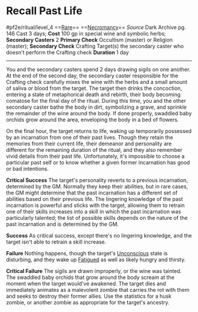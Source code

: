 # Recall Past Life
#pf2e/ritual/level_4
==[Rare](../../../../../TTRPGShare-Pathfinder-2E-Vault/rules/traits/rare.md)== ==[Necromancy](../../../../../TTRPGShare-Pathfinder-2E-Vault/rules/traits/necromancy.md)==
*Source* Dark Archive pg. 146
Cast 3 days; **Cost** 100 gp in special wine and symbolic herbs; **Secondary Casters** 2
**Primary Check** Occultism (master) or Religion (master); **Secondary Check** Crafting
Target(s) the secondary caster who doesn't perform the Crafting check
**Duration** 1 day

---
You and the secondary casters spend 2 days drawing sigils on one another. At the end of the second day, the secondary caster responsible for the Crafting check carefully mixes the wine with the herbs and a small amount of saliva or blood from the target. The target then drinks the concoction, entering a state of metaphorical death and rebirth, their body becoming comatose for the final day of the ritual. During this time, you and the other secondary caster bathe the body in dirt, symbolizing a grave, and sprinkle the remainder of the wine around the body. If done properly, swaddled baby orchids grow around the area, enveloping the body in a bed of flowers.

On the final hour, the target returns to life, waking up temporarily possessed by an incarnation from one of their past lives. Though they retain the memories from their current life, their demeanor and personality are different for the remaining duration of the ritual, and they also remember vivid details from their past life. Unfortunately, it's impossible to choose a particular past self or to know whether a given former incarnation has good or bad intentions.

**Critical Success** The target's personality reverts to a previous incarnation, determined by the GM. Normally they keep their abilities, but in rare cases, the GM might determine that the past incarnation has a different set of abilities based on their previous life. The lingering knowledge of the past incarnation is powerful and sticks with the target, allowing them to retrain one of their skills increases into a skill in which the past incarnation was particularly talented; the list of possible skills depends on the nature of the past incarnation and is determined by the GM.

**Success** As critical success, except there's no lingering knowledge, and the target isn't able to retrain a skill increase.

**Failure** Nothing happens, though the target's [Unconscious](../../../Conditions/Unconscious.md) state is disturbing, and they wake up [Fatigued](../../../Conditions/Fatigued.md) as well as likely hungry and thirsty.

**Critical Failure** The sigils are drawn improperly, or the wine was tainted. The swaddled baby orchids that grow around the body scream at the moment when the target would've awakened. The target dies and immediately animates as a malevolent zombie that carries the rot with them and seeks to destroy their former allies. Use the statistics for a husk zombie, or another zombie as appropriate for the target's ancestry.